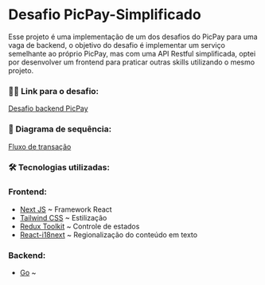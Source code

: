 # Desafio PicPay-Simplificado

Esse projeto é uma implementação de um dos desafios do PicPay para uma vaga de backend, o objetivo do desafio é implementar um serviço semelhante ao próprio PicPay, mas com uma API Restful simplificada, optei por desenvolver um frontend para praticar outras skills utilizando o mesmo projeto.

### 🕵️‍♂️ Link para o desafio:
[Desafio backend PicPay](https://github.com/PicPay/picpay-desafio-backend)

### 🧾 Diagrama de sequência:

[Fluxo de transação](./api/docs/Diagrama%20fluxo%20de%20transação.pdf)

### 🛠 Tecnologias utilizadas:

###  Frontend:
- [Next JS](https://nextjs.org/) ~ Framework React
- [Tailwind CSS](https://tailwindcss.com/) ~ Estilização
- [Redux Toolkit](https://redux-toolkit.js.org/) ~ Controle de estados
- [React-i18next](https://react.i18next.com/) ~ Regionalização do conteúdo em texto

### Backend:
 - [Go](https://go.dev/) ~ 